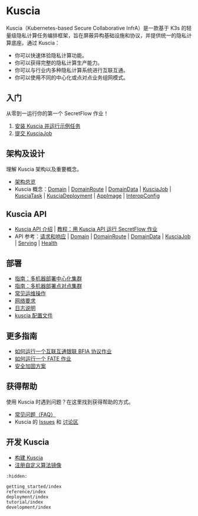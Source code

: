 # Kuscia

Kuscia（Kubernetes-based Secure Collaborative InfrA）是一款基于 K3s 的轻量级隐私计算任务编排框架，旨在屏蔽异构基础设施和协议，并提供统一的隐私计算底座。通过 Kuscia：

- 你可以快速体验隐私计算功能。
- 你可以获得完整的隐私计算生产能力。
- 你可以与行业内多种隐私计算系统进行互联互通。
- 你可以使用不同的中心化或点对点业务组网模式。

## 入门

从零到一运行你的第一个 SecretFlow 作业！

1. [安装 Kuscia 并运行示例任务][quickstart]
2. [提交 KusciaJob][run-secretflow]

[quickstart]: ./getting_started/quickstart_cn.md
[run-secretflow]: ./getting_started/run_secretflow_cn.md

## 架构及设计

理解 Kuscia 架构以及重要概念。

- [架构总览][architecture]
- Kuscia 概念：[Domain][concept-domain] | [DomainRoute][concept-domainroute] | [DomainData][concept-domaindata] | [KusciaJob][concept-kusciajob] | [KusciaTask][concept-kusciatask] | [KusciaDeployment][concept-kusciadeployment] | [AppImage][concept-appimage] | [InteropConfig][concept-interopconfig]

[architecture]: ./reference/architecture_cn.md
[concept-domain]: ./reference/concepts/domain_cn.md
[concept-domainroute]: ./reference/concepts/domainroute_cn.md
[concept-domaindata]: ./reference/concepts/domaindata_cn.md
[concept-kusciajob]: ./reference/concepts/kusciajob_cn.md
[concept-kusciatask]: ./reference/concepts/kusciatask_cn.md
[concept-kusciadeployment]: ./reference/concepts/kusciadeployment_cn.md
[concept-appimage]: ./reference/concepts/appimage_cn.md
[concept-interopconfig]: ./reference/concepts/interopconfig_cn.md

## Kuscia API

- [Kuscia API 介绍][api-overview] | [教程：用 Kuscia API 运行 SecretFlow 作业][api-tutorial]
- API 参考：[请求和响应][api-request-and-response] | [Domain][api-domain] | [DomainRoute][api-domainroute] | [DomainData][api-domaindata] | [KusciaJob][api-kusciajob] | [Serving][api-serving] | [Health][api-health]

[api-overview]: ./reference/apis/summary_cn.md
[api-tutorial]: ./tutorial/run_secretflow_with_api_cn.md
[api-request-and-response]: ./reference/apis/summary_cn.md#请求和响应约定
[api-domain]: ./reference/apis/domain_cn.md
[api-domainroute]: ./reference/apis/domainroute_cn.md
[api-domaindata]: ./reference/apis/domaindata_cn.md
[api-kusciajob]: ./reference/apis/kusciajob_cn.md
[api-serving]: ./reference/apis/serving_cn.md
[api-health]: ./reference/apis/health_cn.md

## 部署

- [指南：多机器部署中心化集群][deploy-master-lite]
- [指南：多机器部署点对点集群][deploy-p2p]
- [常见运维操作][ops-cheatsheet]
- [网络要求][deploy-networkrequirements]
- [日志说明][deploy-logdescription]
- [kuscia 配置文件][deploy-kuscia_config_cn]

[deploy-master-lite]: ./deployment/deploy_master_lite_cn.md
[deploy-p2p]: ./deployment/deploy_p2p_cn.md
[ops-cheatsheet]: ./deployment/operation_cn.md
[deploy-networkrequirements]: ./deployment/networkrequirements.md
[deploy-logdescription]: ./deployment/logdescription.md
[deploy-kuscia_config_cn]: ./deployment/kuscia_config_cn.md

## 更多指南

- [如何运行一个互联互通银联 BFIA 协议作业][how-to-bfia]
- [如何运行一个 FATE 作业][how-to-fate]
- [安全加固方案][how-to-security-plan]

[how-to-bfia]: ./tutorial/run_bfia_job_cn.md
[how-to-fate]: ./tutorial/run_fate_cn.md
[how-to-security-plan]: ./tutorial/security_plan_cn.md

## 获得帮助

使用 Kuscia 时遇到问题？在这里找到获得帮助的方式。

- [常见问题（FAQ）][faq]
- Kuscia 的 [Issues] 和 [讨论区]

[faq]: ./reference/troubleshoot/index.rst
[Issues]: https://github.com/secretflow/kuscia/issues
[讨论区]: https://github.com/secretflow/kuscia/discussions

## 开发 Kuscia

- [构建 Kuscia][build-kuscia]
- [注册自定义算法镜像][custom-image]

[build-kuscia]: ./development/build_kuscia_cn.md
[custom-image]: ./development/register_custom_image.md

```{toctree}
:hidden:

getting_started/index
reference/index
deployment/index
tutorial/index
development/index
```
